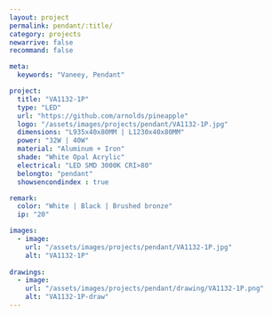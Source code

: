 ```yaml
---
layout: project
permalink: pendant/:title/
category: projects
newarrive: false
recommand: false

meta:
  keywords: "Vaneey, Pendant"

project:
  title: "VA1132-1P"
  type: "LED"
  url: "https://github.com/arnolds/pineapple"
  logo: "/assets/images/projects/pendant/VA1132-1P.jpg"
  dimensions: "L935x40x80MM | L1230x40x80MM"
  power: "32W | 40W"
  material: "Aluminum + Iron"
  shade: "White Opal Acrylic"
  electrical: "LED SMD 3000K CRI>80"
  belongto: "pendant"
  showsencondindex : true

remark:
  color: "White | Black | Brushed bronze"
  ip: "20"

images:
  - image:
    url: "/assets/images/projects/pendant/VA1132-1P.jpg"
    alt: "VA1132-1P"
    
drawings:
  - image:
    url: "/assets/images/projects/pendant/drawing/VA1132-1P.png"
    alt: "VA1132-1P-draw"
---
```

